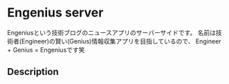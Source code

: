 # Engenius server
Engeniusという技術ブログのニュースアプリのサーバーサイドです。
名前は技術者(Engineer)の賢い(Genius)情報収集アプリを目指しているので、
Engineer + Genius = Engeniusです笑
## Description

